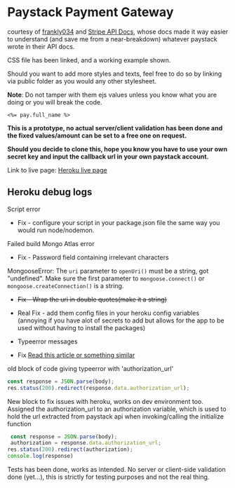 # Paystack Payment Gateway

courtesy of [frankly034](https://github.com/frankly034/online_payment) and [Stripe API Docs](https://stripe.com/docs), whose docs made it way easier to understand (and save me from a near-breakdown) whatever paystack wrote in their API docs.

CSS file has been linked, and a working example shown.

Should you want to add more styles and texts, feel free to do so by linking via public folder as you would any other stylesheet.

**Note**: Do not tamper with them ejs values unless you know what you are doing or you will break the code.

``` ejs
<%= pay.full_name %>
```

**This  is a prototype, no actual server/client validation has been done and the fixed values/amount can be set to a free one on request.**

**Should you decide to clone this, hope you know you have to use your own secret key and input the callback url in your own paystack account.**

Link to live page: [Heroku live page](https://paystack-portal.herokuapp.com/)

## Heroku debug logs

Script error

- Fix - configure your script in your package.json file the same way you would run node/nodemon.

Failed build Mongo Atlas error

- Fix - Password field containing irrelevant characters

MongooseError: The `uri` parameter to `openUri()` must be a string, got "undefined". Make sure the first parameter to `mongoose.connect()` or `mongoose.createConnection()` is a string.

- ~~Fix - Wrap the uri in double quotes(make it a string)~~
- Real Fix - add them config files in your heroku config variables (annoying if you have alot of secrets to add but allows for the app to be used without having to install the packages)

- Typeerror messages

- Fix [Read this article or something similar](<https://rollbar.com/blog/javascript-typeerror-cannot-read-property-of-undefined/>)

old block of code giving typeerror with 'authorization_url'

``` javascript
const response = JSON.parse(body);
res.status(200).redirect(response.data.authorization_url);
```

New block to fix issues with heroku, works on dev environment too. Assigned the authorization_url to an authorization variable, which is used to hold the url extracted from paystack api when invoking/calling the initialize function

``` javascript
 const response = JSON.parse(body);
 authorization = response.data.authorization_url;
res.status(200).redirect(authorization);
console.log(response)
```

Tests has been done, works as intended. No server or client-side validation done (yet...), this is strictly for testing purposes and not the real thing.
